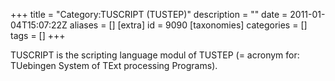 +++
title = "Category:TUSCRIPT (TUSTEP)"
description = ""
date = 2011-01-04T15:07:22Z
aliases = []
[extra]
id = 9090
[taxonomies]
categories = []
tags = []
+++

TUSCRIPT is the scripting language modul of TUSTEP (= acronym for: TUebingen System of TExt processing Programs).
